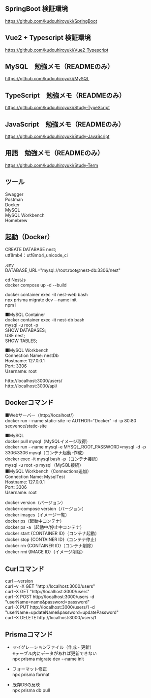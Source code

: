 ## SpringBoot 検証環境<br>
https://github.com/kudouhiroyuki/SpringBoot

## Vue2 + Typescript 検証環境<br>
https://github.com/kudouhiroyuki/Vue2-Typescript

## MySQL　勉強メモ（READMEのみ）<br>
https://github.com/kudouhiroyuki/MySQL

## TypeScript　勉強メモ（READMEのみ）<br>
https://github.com/kudouhiroyuki/Study-TypeScript

## JavaScript　勉強メモ（READMEのみ）<br>
https://github.com/kudouhiroyuki/Study-JavaScript

## 用語　勉強メモ（READMEのみ）<br>
https://github.com/kudouhiroyuki/Study-Term

## ツール<br>
Swagger<br>
Postman<br>
Docker<br>
MySQL<br>
MySQL Workbench<br>
Homebrew<br>

## 起動（Docker）<br>
CREATE DATABASE nest;<br>
utf8mb4：utf8mb4_unicode_ci<br>

.env<br>
DATABASE_URL="mysql://root:root@nest-db:3306/nest"<br>

cd NestJs<br>
docker compose up -d --build<br>

docker container exec -it nest-web bash<br>
npx prisma migrate dev --name init<br>
npm i<br>

■MySQL Container<br>
docker container exec -it nest-db bash<br>
mysql -u root -p<br>
SHOW DATABASES;<br>
USE nest;<br>
SHOW TABLES;<br>

■MySQL Workbench<br>
Connection Name: nestDb<br>
Hostname: 127.0.0.1<br>
Port: 3306<br>
Username: root<br>

http://localhost:3000/users/<br>
http://localhost:3000/api/<br>

## Dockerコマンド<br>
■Webサーバー（http://localhost/）<br>
docker run --name static-site -e AUTHOR="Docker" -d -p 80:80 seqvence/static-site<br>

■MySQL<br>
docker pull mysql（MySQLイメージ取得）<br>
docker run --name mysql -e MYSQL_ROOT_PASSWORD=mysql -d -p 3306:3306 mysql（コンテナ起動･作成）<br>
docker exec -it mysql bash -p（コンテナ接続）<br>
mysql -u root -p mysql（MySQL接続）<br>
■MySQL Workbench（Connections追加）<br>
Connection Name: MysqlTest<br>
Hostname: 127.0.0.1<br>
Port: 3306<br>
Username: root<br>

docker version（バージョン）<br>
docker-compose version（バージョン）<br>
docker images（イメージ一覧）<br>
docker ps（起動中コンテナ）<br>
docker ps -a（起動中/停止中コンテナ）<br>
docker start {CONTAINER ID}（コンテナ起動）<br>
docker stop {CONTAINER ID}（コンテナ停止）<br>
docker rm {CONTAINER ID}（コンテナ削除）<br>
docker rmi {IMAGE ID}（イメージ削除）

## Curlコマンド<br>
curl --version<br>
curl -v -X GET "http://localhost:3000/users"<br>
curl -X GET "http://localhost:3000/users"<br>
curl -X POST http://localhost:3000/users -d "userName=name&password=password"<br>
curl -X PUT http://localhost:3000/users/1 -d "userName=updateName&password=updatePassword"<br>
curl -X DELETE http://localhost:3000/users/1<br>

## Prismaコマンド<br>
- マイグレーションファイル（作成・更新）<br>
※テーブル内にデータがあれば更新できない<br>
npx prisma migrate dev --name init<br>

- フォーマット修正<br>
npx prisma format<br>

- 既存DBの反映<br>
npx prisma db pull<br>